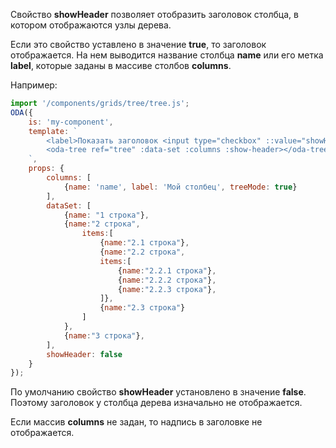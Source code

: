 Свойство **showHeader** позволяет отобразить заголовок столбца, в котором отображаются узлы дерева.

Если это свойство уставлено в значение **true**, то заголовок отображается. На нем выводится название столбца **name** или его метка **label**, которые заданы в массиве столбов **columns**.

Например:

```javascript _run_line_edit_loadoda_[my-component.js]_h=220_
import '/components/grids/tree/tree.js';
ODA({
    is: 'my-component',
    template: `
        <label>Показать заголовок <input type="checkbox" ::value="showHeader" ></label>
        <oda-tree ref="tree" :data-set :columns :show-header></oda-tree>
    `,
    props: {
        columns: [
            {name: 'name', label: 'Мой столбец', treeMode: true}
        ],
        dataSet: [
            {name: "1 строка"},
            {name:"2 строка",
                items:[
                    {name:"2.1 строка"},
                    {name:"2.2 строка",
                    items:[
                        {name:"2.2.1 строка"},
                        {name:"2.2.2 строка"},
                        {name:"2.2.3 строка"},
                    ]},
                    {name:"2.3 строка"}
                ]
            },
            {name:"3 строка"},
        ],
        showHeader: false
    }
});
```

По умолчанию свойство **showHeader** установлено в значение **false**. Поэтому заголовок у столбца дерева изначально не отображается.

Если массив **columns** не задан, то надпись в заголовке не отображается.

